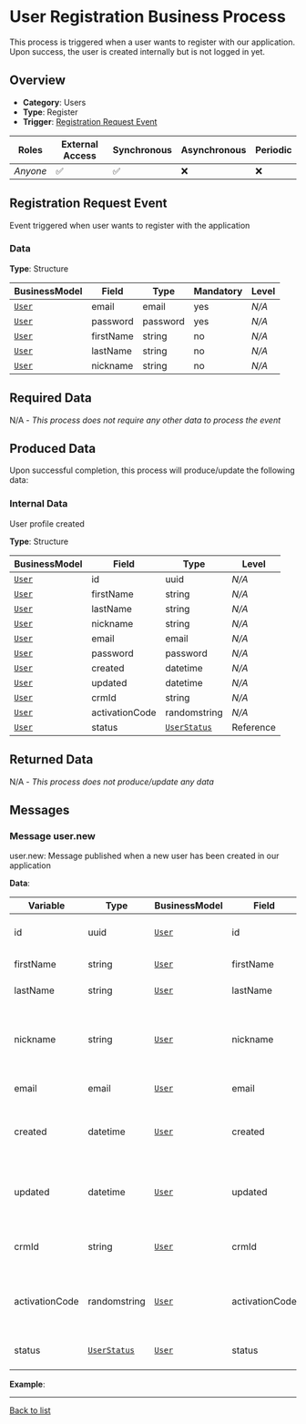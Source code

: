 # User Registration Business Process
This process is triggered when a user wants to register with our application. Upon success, the user is created internally but is not logged in yet.

## Overview
 - **Category**: Users
 - **Type**: Register
 - **Trigger**: [Registration Request Event](#registration-request-event)

| Roles | External Access | Synchronous | Asynchronous | Periodic |
| ----- | --------------- | ----------- | ------------ | -------- |
| *Anyone* | :white_check_mark: | :white_check_mark: | :x: | :x:

## Registration Request Event
Event triggered when user wants to register with the application
### Data

**Type**: Structure

| BusinessModel | Field | Type | Mandatory | Level |
| ------------- | ----- | ---- | --------- | ----- |
| [`User`](../DataModel/Overview.md#user) | email | email | yes | *N/A* |
| [`User`](../DataModel/Overview.md#user) | password | password | yes | *N/A* |
| [`User`](../DataModel/Overview.md#user) | firstName | string | no | *N/A* |
| [`User`](../DataModel/Overview.md#user) | lastName | string | no | *N/A* |
| [`User`](../DataModel/Overview.md#user) | nickname | string | no | *N/A* |

## Required Data
N/A - *This process does not require any other data to process the event*

## Produced Data
Upon successful completion, this process will produce/update the following data:

### Internal Data
User profile created

**Type**: Structure

| BusinessModel | Field | Type | Level |
| ------------- | ----- | ---- | ----- |
| [`User`](../DataModel/Overview.md#user) | id | uuid | *N/A* |
| [`User`](../DataModel/Overview.md#user) | firstName | string | *N/A* |
| [`User`](../DataModel/Overview.md#user) | lastName | string | *N/A* |
| [`User`](../DataModel/Overview.md#user) | nickname | string | *N/A* |
| [`User`](../DataModel/Overview.md#user) | email | email | *N/A* |
| [`User`](../DataModel/Overview.md#user) | password | password | *N/A* |
| [`User`](../DataModel/Overview.md#user) | created | datetime | *N/A* |
| [`User`](../DataModel/Overview.md#user) | updated | datetime | *N/A* |
| [`User`](../DataModel/Overview.md#user) | crmId | string | *N/A* |
| [`User`](../DataModel/Overview.md#user) | activationCode | randomstring | *N/A* |
| [`User`](../DataModel/Overview.md#user) | status | [`UserStatus`](../Dataset/Overview.md#userstatus) | Reference |


## Returned Data
N/A - *This process does not produce/update any data*

## Messages
### Message user.new
user.new: Message published when a new user has been created in our application

**Data**:

| Variable | Type | BusinessModel | Field | Description | Level |
| -------- | ---- | ------------- | ----- | ----------- | ------|
| id | uuid | [`User`](../DataModel/Overview.md#user) | id | The user&#039;s unique ID in our system | *N/A* |
| firstName | string | [`User`](../DataModel/Overview.md#user) | firstName | User first name | *N/A* |
| lastName | string | [`User`](../DataModel/Overview.md#user) | lastName | User last name | *N/A* |
| nickname | string | [`User`](../DataModel/Overview.md#user) | nickname | The name used to identify this user publicly on the site | *N/A* |
| email | email | [`User`](../DataModel/Overview.md#user) | email | User email address | *N/A* |
| created | datetime | [`User`](../DataModel/Overview.md#user) | created | The date and time at which this user was created | *N/A* |
| updated | datetime | [`User`](../DataModel/Overview.md#user) | updated | The date and time at which this user was updated | *N/A* |
| crmId | string | [`User`](../DataModel/Overview.md#user) | crmId | The ID of this user in our external CRM | *N/A* |
| activationCode | randomstring | [`User`](../DataModel/Overview.md#user) | activationCode | The code required to validate the user&#039;s account | *N/A* |
| status | [`UserStatus`](../Dataset/Overview.md#userstatus) | [`User`](../DataModel/Overview.md#user) | status | Current status of the user | Reference |

**Example**:

---
[Back to list](Overview.md)